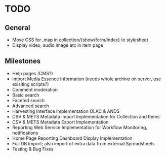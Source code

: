 # TODO

## General

* Move CSS for ,map in collection/{show/form/index} to stylesheet
* Display video, audio image etc in item page

## Milestones
* Help pages (CMS?)
* Import Media Essence Information (needs whole archive on server, use exisiting scripts?)
* Comment moderation
* Basic search
* Faceted search
* Advanced search
* Harvesting Interface Implementation OLAC & ANDS
* CSV & METS Metadata Import Implementation for Collection and Items
* CSV & METS Metadata Export Implementation
* Reporting Web Service Implementation for Workflow Monitoring, notifications
* Home Page Reporting Dashboard Display Implementation
* Full DB Import; also import of extra data from external Spreadsheets
* Testing & Bug Fixes
